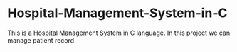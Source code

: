 # Hospital-Management-System-in-C
This is a Hospital Management System in C language. In this project we can manage patient record.






   

